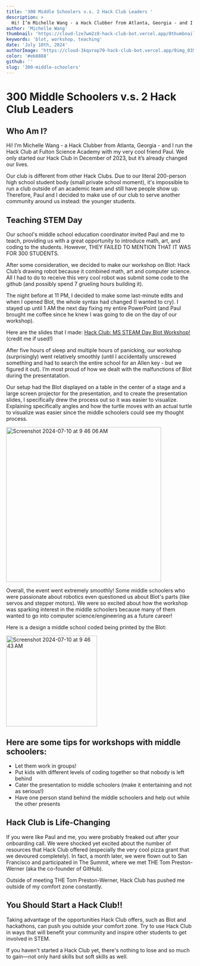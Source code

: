 ```yaml
---
title: '300 Middle Schoolers v.s. 2 Hack Club Leaders '
description: >
  Hi! I’m Michelle Wang - a Hack Clubber from Atlanta, Georgia - and I run the Hack Club at Fulton Science Academy with my friend Paul. We only started our Hack Club in December of 2023, but it’s already changed our lives.
author: 'Michelle Wang'
thumbnail: 'https://cloud-lze7wm2z8-hack-club-bot.vercel.app/0thumbnail_letters__1_.png'
keywords: 'blot, workshop, teaching'
date: 'July 10th, 2024'
authorImage: 'https://cloud-3kqvrop70-hack-club-bot.vercel.app/0img_0357.heic'
color: '#eb8888'
github: ''
slug: '300-middle-schoolers'
---
```

# 300 Middle Schoolers v.s. 2 Hack Club Leaders 

## Who Am I?
Hi! I’m Michelle Wang - a Hack Clubber from Atlanta, Georgia - and I run the Hack Club at Fulton Science Academy with my very cool friend Paul. We only started our Hack Club in December of 2023, but it’s already changed our lives.

Our club is different from other Hack Clubs. Due to our literal 200-person high school student body (small private school moment), it's impossible to run a club outside of an academic team and still have people show up. Therefore, Paul and I decided to make use of our club to serve another community around us instead: the younger students.

## Teaching STEM Day 
Our school's middle school education coordinator invited Paul and me to teach, providing us with a great opportunity to introduce math, art, and coding to the students. However, THEY FAILED TO MENTION THAT IT WAS FOR 300 STUDENTS.

After some consideration, we decided to make our workshop on Blot: Hack Club’s drawing robot because it combined math, art and computer science. All I had to do to receive this very cool robot was submit some code to the github (and possibly spend 7 grueling hours building it).

The night before at 11 PM, I decided to make some last-minute edits and when I opened Blot, the whole syntax had changed (I wanted to cry). I stayed up until 1 AM the next day fixing my entire PowerPoint (and Paul brought me coffee since he knew I was going to die on the day of our workshop).

Here are the slides that I made: [Hack Club: MS STEAM Day Blot Workshop!](link) (credit me if used!)

After five hours of sleep and multiple hours of panicking, our workshop (surprisingly) went relatively smoothly (until I accidentally unscrewed something and had to search the entire school for an Allen key - but we figured it out). I’m most proud of how we dealt with the malfunctions of Blot during the presentatation.

Our setup had the Blot displayed on a table in the center of a stage and a large screen projector for the presentation, and to create the presentation slides, I specifically drew the process out so it was easier to visualize. Explaining specifically angles and how the turtle moves with an actual turtle to visualize was easier since the middle schoolers could see my thought process.

<img width="416" alt="Screenshot 2024-07-10 at 9 46 06 AM" src="https://github.com/michelle12349502039/leaders-letters/assets/74428837/813396b4-488e-4a5e-85ac-909a4d89580e">

Overall, the event went extremely smoothly! Some middle schoolers who were passionate about robotics even questioned us about Blot's parts (like servos and stepper motors). We were so excited about how the workshop was sparking interest in the middle schoolers because many of them wanted to go into computer science/engineering as a future career!

Here is a design a middle school coded being printed by the Blot:

<img width="244" alt="Screenshot 2024-07-10 at 9 46 43 AM" src="https://github.com/michelle12349502039/leaders-letters/assets/74428837/53abad82-d461-44c9-9d5c-3ead98a4cdbb">


## Here are some tips for workshops with middle schoolers:
- Let them work in groups!
- Put kids with different levels of coding together so that nobody is left behind
- Cater the presentation to middle schoolers (make it entertaining and not as serious!)
- Have one person stand behind the middle schoolers and help out while the other presents

## Hack Club is Life-Changing
If you were like Paul and me, you were probably freaked out after your onboarding call. We were shocked yet excited about the number of resources that Hack Club offered (especially the very cool pizza grant that we devoured completely). In fact, a month later, we were flown out to San Francisco and participated in The Summit, where we met THE Tom Preston-Werner (aka the co-founder of GitHub).

Outside of meeting THE Tom Preston-Werner, Hack Club has pushed me outside of my comfort zone constantly.

## You Should Start a Hack Club!!
Taking advantage of the opportunities Hack Club offers, such as Blot and hackathons, can push you outside your comfort zone. Try to use Hack Club in ways that will benefit your community and inspire other students to get involved in STEM. 

If you haven't started a Hack Club yet, there's nothing to lose and so much to gain—not only hard skills but soft skills as well.
